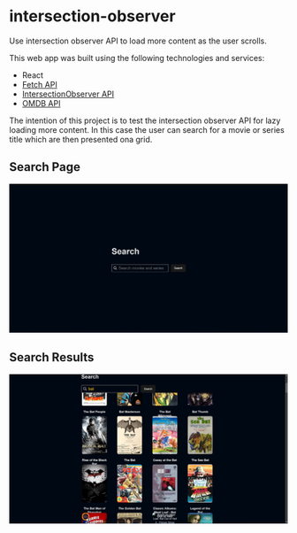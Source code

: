 # intersection-observer
Use intersection observer API to load more content as the user scrolls.

This web app was built using the following technologies and services:
* React
* [Fetch API](https://developer.mozilla.org/en-US/docs/Web/API/fetch)
* [IntersectionObserver API](https://developer.mozilla.org/en-US/docs/Web/API/Intersection_Observer_API)
* [OMDB API](https://www.omdbapi.com/)

The intention of this project is to test the intersection observer API for lazy loading more content.
In this case the user can search for a movie or series title which are then presented ona grid.

## Search Page
![Search main page](https://github.com/frankesau/intersection-observer/blob/main/public/search.jpg)

## Search Results
![Search main page](https://github.com/frankesau/intersection-observer/blob/main/public/searchresult.jpg)
